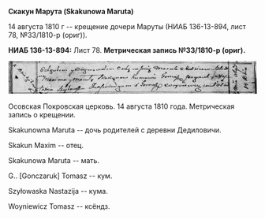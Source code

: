 **Скакун Марута (Skakunowa Maruta)**

14 августа 1810 г -- крещение дочери Маруты (НИАБ 136-13-894, лист 78,
№33/1810-р (ориг)).

**НИАБ 136-13-894:** Лист 78. **Метрическая запись №33/1810-р (ориг).**

![](./media/f61f51a41bc514ef5daf391011074231daa5feae.png)

Осовская Покровская церковь. 14 августа 1810 года. Метрическая запись о
крещении.

Skakunowna Maruta -- дочь родителей с деревни Дедиловичи.

Skakun Maxim -- отец.

Skakunowa Maruta -- мать.

G.. \[Gonczaruk\] Tomasz -- кум.

Szyłowaska Nastazija -- кума.

Woyniewicz Tomasz -- ксёндз.
